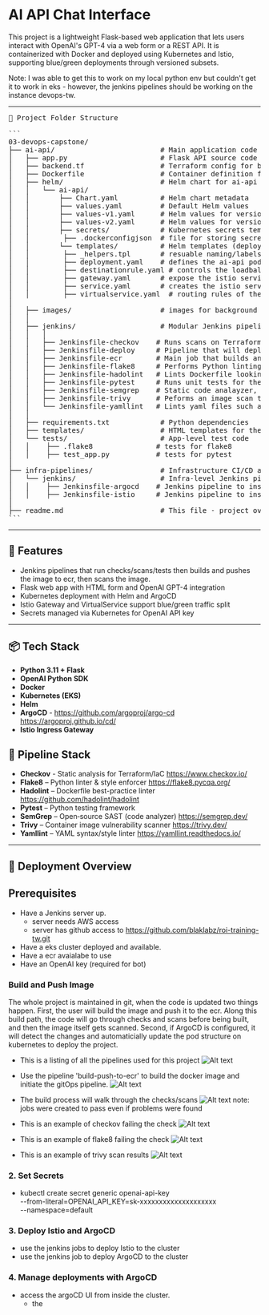 # AI API Chat Interface

This project is a lightweight Flask-based web application that lets users interact with OpenAI's GPT-4 via a web form or a REST API. It is containerized with Docker and deployed using Kubernetes and Istio, supporting blue/green deployments through versioned subsets.

Note: I was able to get this to work on my local python env but couldn't get it to work in eks - however, the jenkins pipelines should be working on the instance devops-tw.

---

<pre>
📁 Project Folder Structure

```
03-devops-capstone/
├── ai-api/                         # Main application code and related configs
│   ├── app.py                      # Flask API source code
│   ├── backend.tf                  # Terraform config for backend services
│   ├── Dockerfile                  # Container definition for ai-api
│   ├── helm/                       # Helm chart for ai-api deployment
│   │   └── ai-api/
│   │       ├── Chart.yaml          # Helm chart metadata
│   │       ├── values.yaml         # Default Helm values
│   │       ├── values-v1.yaml      # Helm values for version 1
│   │       ├── values-v2.yaml      # Helm values for version 2
│   │       ├── secrets/            # Kubernetes secrets templates
│   │        ├── .dockerconfigjson  # file for storing secret
│   │       └── templates/          # Helm templates (deployment, service, gateway, etc.)
│   │        ├── _helpers.tpl       # resuable naming/labels
│   │        ├── deployment.yaml    # defines the ai-api pods
│   │        ├── destinationrule.yaml # controls the loadbalancing (istio)
│   │        ├── gateway.yaml       # expose the istio service
│   │        ├── service.yaml       # creates the istio service
│   │        ├── virtualservice.yaml  # routing rules of the service v1/v2 (istio)
│
│   ├── images/                     # images for background
│   │
│   ├── jenkins/                    # Modular Jenkins pipelines for code quality and security
│   │   │
│   │   ├── Jenkinsfile-checkov    # Runs scans on Terraform code for misconfigurations and security
│   │   ├── Jenkinsfile-deploy     # Pipeline that will deploy the helm chart. (non-istio)
│   │   ├── Jenkinsfile-ecr        # Main job that builds and pushes the image for the app and initiates pipelines.
│   │   ├── Jenkinsfile-flake8     # Performs Python linting and style checks and tests.
│   │   ├── Jenkinsfile-hadolint   # Lints Dockerfile looking for best-practice violations and general issues.
│   │   ├── Jenkinsfile-pytest     # Runs unit tests for the ai-api server.
│   │   ├── Jenkinsfile-semgrep    # Static code analayzer, used to catch security and logic flaws in python.
│   │   ├── Jenkinsfile-trivy      # Peforms an image scan to detect vulnerabilities in the container image.
│   │   └── Jenkinsfile-yamllint   # Lints yaml files such as the Kubernetes manifests and Helm values.
│   │
│   ├── requirements.txt            # Python dependencies
│   ├── templates/                  # HTML templates for the app
│   └── tests/                      # App-level test code
│   │    ├── .flake8               # tests for flake8
│   │    ├── test_app.py           # tests for pytest
│
├── infra-pipelines/                # Infrastructure CI/CD and deployment logic
│   └── jenkins/                    # Infra-level Jenkins pipelines (ArgoCD, Istio)
│   │    ├── Jenkinsfile-argocd    # Jenkins pipeline to install argoCD to the eks cluster
│   │    ├── Jenkinsfile-istio     # Jenkins pipeline to install istio to the eks cluster
│
├── readme.md                       # This file - project overview, usage, and instructions
```
</pre>

---

## 🧠 Features

- Jenkins pipelines that run checks/scans/tests then builds and pushes the image to ecr, then scans the image.
- Flask web app with HTML form and OpenAI GPT-4 integration
- Kubernetes deployment with Helm and ArgoCD
- Istio Gateway and VirtualService support blue/green traffic split
- Secrets managed via Kubernetes for OpenAI API key

---

## 📦 Tech Stack

- **Python 3.11 + Flask**
- **OpenAI Python SDK**
- **Docker**
- **Kubernetes (EKS)**
- **Helm**
- **ArgoCD** - https://github.com/argoproj/argo-cd https://argoproj.github.io/cd/
- **Istio Ingress Gateway**

## 🔁 Pipeline Stack

- **Checkov** - Static analysis for Terraform/IaC https://www.checkov.io/
- **Flake8** – Python linter & style enforcer https://flake8.pycqa.org/
- **Hadolint** – Dockerfile best-practice linter https://github.com/hadolint/hadolint
- **Pytest** – Python testing framework
- **SemGrep** – Open‑source SAST (code analyzer) https://semgrep.dev/
- **Trivy** – Container image vulnerability scanner https://trivy.dev/
- **Yamllint**  – YAML syntax/style linter https://yamllint.readthedocs.io/

---

## 🚀 Deployment Overview

## Prerequisites
   * Have a Jenkins server up.
      - server needs AWS access
      - server has github access to https://github.com/blaklabz/roi-training-tw.git
   * Have a eks cluster deployed and available.
   * Have a ecr avaialabe to use
   * Have an OpenAI key (required for bot)

### Build and Push Image
  The whole project is maintained in git, when the code is updated two things happen. First, the user will build the image and push it to the ecr.  Along this build path, the code will go through checks and scans before being built, and then the image itself gets scanned.  Second, if ArgoCD is configured, it will detect the changes and automaticially update the pod structure on kubernetes to deploy the project.

 - This is a listing of all the pipelines used for this project
 ![Alt text](images/all-pipelines.png)

 - Use the pipeline 'build-push-to-ecr' to build the docker image and initiate the gitOps pipeline.
 ![Alt text](images/build-ecr.png)

 - The build process will walk through the checks/scans
 ![Alt text](images/build-pipeline.png)
 note: jobs were created to pass even if problems were found

 - This is an example of checkov failing the check
 ![Alt text](images/checkov-failure.png)

 - This is an example of flake8 failing the check
 ![Alt text](images/flake8-failure.png)

- This is an example of trivy scan results
 ![Alt text](images/trivy-scan.png)


### 2. Set Secrets
 - kubectl create secret generic openai-api-key \
   --from-literal=OPENAI_API_KEY=sk-xxxxxxxxxxxxxxxxxxxx \
   --namespace=default

### 3. Deploy Istio and ArgoCD
 - use the jenkins jobs to deploy Istio to the cluster
 - use the jenkins job to deploy ArgoCD to the cluster

### 4. Manage deployments with ArgoCD
 - access the argoCD UI from inside the cluster.
    - the
